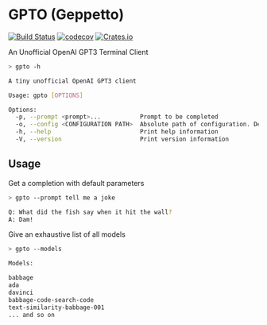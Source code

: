 # GPTO (Geppetto)

[![Build Status](https://github.com/alanvardy/gpto/workflows/ci/badge.svg)](https://github.com/alanvardy/gpto) [![codecov](https://codecov.io/gh/alanvardy/gpto/branch/master/graph/badge.svg?token=9FBJK1SU0K)](https://codecov.io/gh/alanvardy/gpto) [![Crates.io](https://img.shields.io/crates/v/gpto.svg)](https://crates.io/crates/gpto)

An Unofficial OpenAI GPT3 Terminal Client

```bash
> gpto -h

A tiny unofficial OpenAI GPT3 client

Usage: gpto [OPTIONS]

Options:
  -p, --prompt <prompt>...           Prompt to be completed
  -o, --config <CONFIGURATION PATH>  Absolute path of configuration. Defaults to $XDG_CONFIG_HOME/gpto.cfg
  -h, --help                         Print help information
  -V, --version                      Print version information
```

## Usage

Get a completion with default parameters

```bash
> gpto --prompt tell me a joke

Q: What did the fish say when it hit the wall?
A: Dam!
```

Give an exhaustive list of all models

```bash
> gpto --models

Models: 

babbage
ada
davinci
babbage-code-search-code
text-similarity-babbage-001
... and so on
```
